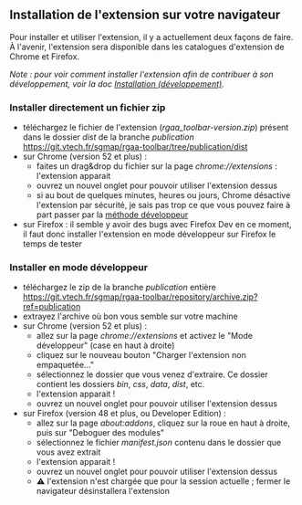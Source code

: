 ## Installation de l'extension sur votre navigateur

Pour installer et utiliser l'extension, il y a actuellement deux façons de faire. À l'avenir, l'extension sera disponible dans les catalogues d'extension de Chrome et Firefox.

*Note : pour voir comment installer l'extension afin de contribuer à son développement, voir la doc [Installation (développement)](doc/installation-dev.md).*

### Installer directement un fichier zip

* téléchargez le fichier de l'extension (*rgaa_toolbar-version.zip*) présent dans le dossier *dist* de la branche *publication* https://git.vtech.fr/sgmap/rgaa-toolbar/tree/publication/dist
* sur Chrome (version 52 et plus) :
    * faites un drag&drop du fichier sur la page *chrome://extensions* : l'extension apparait
    * ouvrez un nouvel onglet pour pouvoir utiliser l'extension dessus
    * si au bout de quelques minutes, heures ou jours, Chrome désactive l'extension par sécurité, je sais pas trop ce que vous pouvez faire à part passer par la [méthode développeur](#installer-en-mode-d%C3%A9veloppeur)
* sur Firefox : il semble y avoir des bugs avec Firefox Dev en ce moment, il faut donc installer l'extension en mode développeur sur Firefox le temps de tester

### Installer en mode développeur

* téléchargez le zip de la branche *publication* entière https://git.vtech.fr/sgmap/rgaa-toolbar/repository/archive.zip?ref=publication
* extrayez l'archive où bon vous semble sur votre machine
* sur Chrome (version 52 et plus) :
    * allez sur la page *chrome://extensions* et activez le "Mode développeur" (case en haut à droite)
    * cliquez sur le nouveau bouton "Charger l'extension non empaquetée..."
    * sélectionnez le dossier que vous venez d'extraire. Ce dossier contient les dossiers *bin*, *css*, *data*, *dist*, etc.
    * l'extension apparait !
    * ouvrez un nouvel onglet pour pouvoir utiliser l'extension dessus
* sur Firefox (version 48 et plus, ou Developer Edition) :
    * allez sur la page *about:addons*, cliquez sur la roue en haut à droite, puis sur "Deboguer des modules"
    * sélectionnez le fichier *manifest.json* contenu dans le dossier que vous avez extrait
    * l'extension apparait !
    * ouvrez un nouvel onglet pour pouvoir utiliser l'extension dessus
    * :warning: l'extension n'est chargée que pour la session actuelle ; fermer le navigateur désinstallera l'extension
